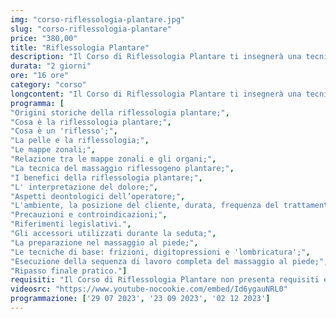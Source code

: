 ```yaml
---
img: "corso-riflessologia-plantare.jpg"
slug: "corso-riflessologia-plantare"
price: "380,00"
title: "Riflessologia Plantare"
description: "Il Corso di Riflessologia Plantare ti insegnerà una tecnica di massaggio che si basa sulla stimolazione di specifiche zone del piede, che sono connesse a vari organi e apparati del corpo, tramite terminazioni nervose. La riflessologia plantare è una tecnica antica che proviene da diverse culture e continenti, che ha lo scopo di riequilibrare il corpo e la mente, favorendo l’autoguarigione naturale. La riflessologia plantare consiste nell’applicare delle pressioni e delle frizioni sulle zone riflesse del piede, con le dita o con degli strumenti appositi, per rilassare il sistema nervoso, stimolare la circolazione sanguigna e linfatica, ridurre il dolore e l’infiammazione, prevenire e curare le problematiche degli organi e degli apparati. La riflessologia plantare ha molti benefici: regala una sensazione di benessere, aiuta a migliorare la qualità del sonno, allevia le cefalee, i dolori mestruali, il mal di schiena, il torcicollo e altri disturbi comuni, favorisce la produzione di endorfine con effetto antidolorifico, migliora il funzionamento degli organi e degli apparati. Nel corso imparerai la teoria e la pratica della riflessologia plantare, studierai l’anatomia e la fisiologia del piede e dei punti riflessi, approfondirai le tecniche di massaggio per le diverse zone del piede e le diverse problematiche."
durata: "2 giorni"
ore: "16 ore"
category: "corso"
longcontent: "Il Corso di Riflessologia Plantare ti insegnerà una tecnica di massaggio che si basa sulla stimolazione di specifiche zone del piede, che sono connesse a vari organi e apparati del corpo, tramite terminazioni nervose. La riflessologia plantare è una tecnica antica che proviene da diverse culture e continenti, che ha lo scopo di riequilibrare il corpo e la mente, favorendo l’autoguarigione naturale. La riflessologia plantare consiste nell’applicare delle pressioni e delle frizioni sulle zone riflesse del piede, con le dita o con degli strumenti appositi, per rilassare il sistema nervoso, stimolare la circolazione sanguigna e linfatica, ridurre il dolore e l’infiammazione, prevenire e curare le problematiche degli organi e degli apparati. La riflessologia plantare ha molti benefici: regala una sensazione di benessere, aiuta a migliorare la qualità del sonno, allevia le cefalee, i dolori mestruali, il mal di schiena, il torcicollo e altri disturbi comuni, favorisce la produzione di endorfine con effetto antidolorifico, migliora il funzionamento degli organi e degli apparati. Nel corso imparerai la teoria e la pratica della riflessologia plantare, studierai l’anatomia e la fisiologia del piede e dei punti riflessi, approfondirai le tecniche di massaggio per le diverse zone del piede e le diverse problematiche."
programma: [
"Origini storiche della riflessologia plantare;",
"Cosa è la riflessologia plantare;",
"Cosa è un 'riflesso';",
"La pelle e la riflessologia;",
"Le mappe zonali;",
"Relazione tra le mappe zonali e gli organi;",
"La tecnica del massaggio riflessogeno plantare;",
"I benefici della riflessologia plantare;",
"L' interpretazione del dolore;",
"Aspetti deontologici dell’operatore;",
"L'ambiente, la posizione del cliente, durata, frequenza del trattamento ed intensità;",
"Precauzioni e controindicazioni;",
"Riferimenti legislativi.",
"Gli accessori utilizzati durante la seduta;",
"La preparazione nel massaggio al piede;",
"Le tecniche di base: frizioni, digitopressioni e 'lombricatura';",
"Esecuzione della sequenza di lavoro completa del massaggio al piede;",
"Ripasso finale pratico."]
requisiti: "Il Corso di Riflessologia Plantare non presenta requisiti ed è un corso aperto a tutti. Il programma completo di Riflessologia Plantare si sviluppa in un corso di 1° livello della durata di 2 giornate ed un corso avanzato di 2° livello. Il 2° livello ha come requisito lo svolgimento del 1° livello."
videosrc: "https://www.youtube-nocookie.com/embed/Id6ygauNRL0"
programmazione: ['29 07 2023', '23 09 2023', '02 12 2023']  
---
```

